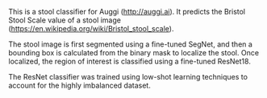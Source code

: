 This is a stool classifier for Auggi (http://auggi.ai).  It predicts the Bristol Stool Scale value of a stool image (https://en.wikipedia.org/wiki/Bristol_stool_scale).

The stool image is first segmented using a fine-tuned SegNet, and then a bounding box is calculated from the binary mask to localize the stool.  Once localized, the region of interest is classified using a fine-tuned ResNet18.

The ResNet classifier was trained using low-shot learning techniques to account for the highly imbalanced dataset.



